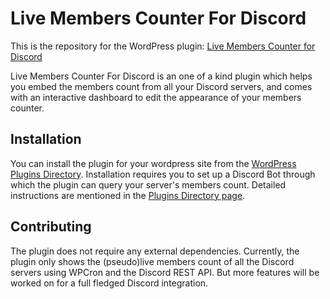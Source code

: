 # Live Members Counter For Discord

This is the repository for the WordPress plugin: [Live Members Counter for Discord](https://wordpress.org/plugins/live-members-counter-for-discord/)

Live Members Counter For Discord is an one of a kind plugin which helps you embed the members count from all your Discord servers, and comes with an interactive dashboard to edit the appearance of your members counter.

## Installation

You can install the plugin for your wordpress site from the [WordPress Plugins Directory](https://wordpress.org/plugins/live-members-counter-for-discord/). Installation requires you to set up a Discord Bot through which the plugin can query your server's members count. Detailed instructions are mentioned in the [Plugins Directory page](https://wordpress.org/plugins/live-members-counter-for-discord/#installation).

## Contributing

The plugin does not require any external dependencies. Currently, the plugin only shows the (pseudo)live members count of all the Discord servers using WPCron and the Discord REST API. But more features will be worked on for a full fledged Discord integration.
